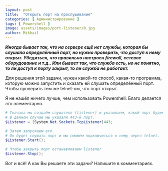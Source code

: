 ```yaml
---
layout: post
title:  "Открыть порт на прослушивание"
categories: [ Администрирование ]
tags: [ Powershell ]
image: assets/images/port-listener/0.jpg
author: Mikhail
---
```


***Иногда бывает так, что на сервере ещё нет службы, которая бы слушала определённый порт, но нужно проверить, что доступ к нему открыт. Убедиться, что правильно настроен firewall, сетевое оборудование и т.д.. Или бывает так, что служба есть, но не понятно, то ли доступ к порту закрыт, то ли служба не работает.***

Для решения этой задачи, нужен какой-то способ, какая-то программа, которую можно запустить и сказать ей слушать определённый порт. Чтобы проверить тем же telnet-ом, что порт открыт.

Я не нашёл ничего лучше, чем использовать Powershell. Благо делается это элементарно.

```powershell
# Сначала мы создаём слушателя (listener) и указываем, какой порт будем слушать.
# В данном случае мы указали 443-й порт.
$Listener = [System.Net.Sockets.TcpListener]443;

# Затем запускаем его.
# Он будет слушать порт и мы сможем подключиться к нему через telnet.
$Listener.Start();

# Чтобы закрыть порт останавливаем listener
$Listener.Stop();
```

Вот и всё! А как Вы решаете эти задачи? Напишите в комментариях.
